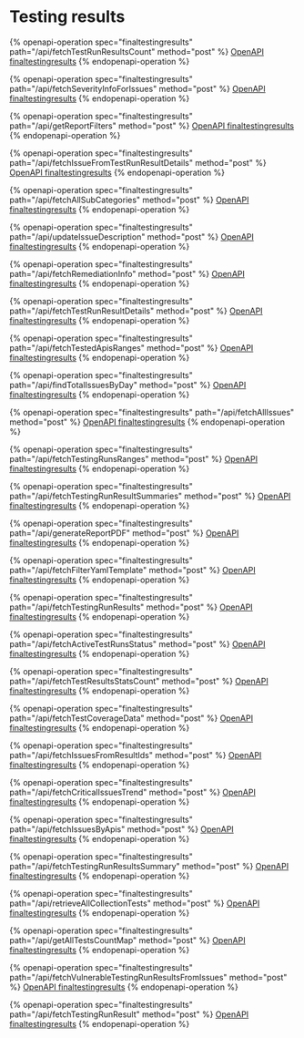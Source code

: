 # Testing results

{% openapi-operation spec="finaltestingresults" path="/api/fetchTestRunResultsCount" method="post" %}
[OpenAPI finaltestingresults](https://gitbook-x-prod-openapi.4401d86825a13bf607936cc3a9f3897a.r2.cloudflarestorage.com/raw/388ad31e5d424ed652e20f775b209f29549555031e08e819d54bd9a1e1d6db7a.json?X-Amz-Algorithm=AWS4-HMAC-SHA256&X-Amz-Content-Sha256=UNSIGNED-PAYLOAD&X-Amz-Credential=dce48141f43c0191a2ad043a6888781c%2F20250903%2Fauto%2Fs3%2Faws4_request&X-Amz-Date=20250903T141519Z&X-Amz-Expires=172800&X-Amz-Signature=5fb82545d1de299f31d6c1020581c2a4bcba3254b0c8e5a72491b1e93c301845&X-Amz-SignedHeaders=host&x-amz-checksum-mode=ENABLED&x-id=GetObject)
{% endopenapi-operation %}

{% openapi-operation spec="finaltestingresults" path="/api/fetchSeverityInfoForIssues" method="post" %}
[OpenAPI finaltestingresults](https://gitbook-x-prod-openapi.4401d86825a13bf607936cc3a9f3897a.r2.cloudflarestorage.com/raw/388ad31e5d424ed652e20f775b209f29549555031e08e819d54bd9a1e1d6db7a.json?X-Amz-Algorithm=AWS4-HMAC-SHA256&X-Amz-Content-Sha256=UNSIGNED-PAYLOAD&X-Amz-Credential=dce48141f43c0191a2ad043a6888781c%2F20250903%2Fauto%2Fs3%2Faws4_request&X-Amz-Date=20250903T141519Z&X-Amz-Expires=172800&X-Amz-Signature=5fb82545d1de299f31d6c1020581c2a4bcba3254b0c8e5a72491b1e93c301845&X-Amz-SignedHeaders=host&x-amz-checksum-mode=ENABLED&x-id=GetObject)
{% endopenapi-operation %}

{% openapi-operation spec="finaltestingresults" path="/api/getReportFilters" method="post" %}
[OpenAPI finaltestingresults](https://gitbook-x-prod-openapi.4401d86825a13bf607936cc3a9f3897a.r2.cloudflarestorage.com/raw/388ad31e5d424ed652e20f775b209f29549555031e08e819d54bd9a1e1d6db7a.json?X-Amz-Algorithm=AWS4-HMAC-SHA256&X-Amz-Content-Sha256=UNSIGNED-PAYLOAD&X-Amz-Credential=dce48141f43c0191a2ad043a6888781c%2F20250903%2Fauto%2Fs3%2Faws4_request&X-Amz-Date=20250903T141519Z&X-Amz-Expires=172800&X-Amz-Signature=5fb82545d1de299f31d6c1020581c2a4bcba3254b0c8e5a72491b1e93c301845&X-Amz-SignedHeaders=host&x-amz-checksum-mode=ENABLED&x-id=GetObject)
{% endopenapi-operation %}

{% openapi-operation spec="finaltestingresults" path="/api/fetchIssueFromTestRunResultDetails" method="post" %}
[OpenAPI finaltestingresults](https://gitbook-x-prod-openapi.4401d86825a13bf607936cc3a9f3897a.r2.cloudflarestorage.com/raw/388ad31e5d424ed652e20f775b209f29549555031e08e819d54bd9a1e1d6db7a.json?X-Amz-Algorithm=AWS4-HMAC-SHA256&X-Amz-Content-Sha256=UNSIGNED-PAYLOAD&X-Amz-Credential=dce48141f43c0191a2ad043a6888781c%2F20250903%2Fauto%2Fs3%2Faws4_request&X-Amz-Date=20250903T141519Z&X-Amz-Expires=172800&X-Amz-Signature=5fb82545d1de299f31d6c1020581c2a4bcba3254b0c8e5a72491b1e93c301845&X-Amz-SignedHeaders=host&x-amz-checksum-mode=ENABLED&x-id=GetObject)
{% endopenapi-operation %}

{% openapi-operation spec="finaltestingresults" path="/api/fetchAllSubCategories" method="post" %}
[OpenAPI finaltestingresults](https://gitbook-x-prod-openapi.4401d86825a13bf607936cc3a9f3897a.r2.cloudflarestorage.com/raw/388ad31e5d424ed652e20f775b209f29549555031e08e819d54bd9a1e1d6db7a.json?X-Amz-Algorithm=AWS4-HMAC-SHA256&X-Amz-Content-Sha256=UNSIGNED-PAYLOAD&X-Amz-Credential=dce48141f43c0191a2ad043a6888781c%2F20250903%2Fauto%2Fs3%2Faws4_request&X-Amz-Date=20250903T141519Z&X-Amz-Expires=172800&X-Amz-Signature=5fb82545d1de299f31d6c1020581c2a4bcba3254b0c8e5a72491b1e93c301845&X-Amz-SignedHeaders=host&x-amz-checksum-mode=ENABLED&x-id=GetObject)
{% endopenapi-operation %}

{% openapi-operation spec="finaltestingresults" path="/api/updateIssueDescription" method="post" %}
[OpenAPI finaltestingresults](https://gitbook-x-prod-openapi.4401d86825a13bf607936cc3a9f3897a.r2.cloudflarestorage.com/raw/388ad31e5d424ed652e20f775b209f29549555031e08e819d54bd9a1e1d6db7a.json?X-Amz-Algorithm=AWS4-HMAC-SHA256&X-Amz-Content-Sha256=UNSIGNED-PAYLOAD&X-Amz-Credential=dce48141f43c0191a2ad043a6888781c%2F20250903%2Fauto%2Fs3%2Faws4_request&X-Amz-Date=20250903T141519Z&X-Amz-Expires=172800&X-Amz-Signature=5fb82545d1de299f31d6c1020581c2a4bcba3254b0c8e5a72491b1e93c301845&X-Amz-SignedHeaders=host&x-amz-checksum-mode=ENABLED&x-id=GetObject)
{% endopenapi-operation %}

{% openapi-operation spec="finaltestingresults" path="/api/fetchRemediationInfo" method="post" %}
[OpenAPI finaltestingresults](https://gitbook-x-prod-openapi.4401d86825a13bf607936cc3a9f3897a.r2.cloudflarestorage.com/raw/388ad31e5d424ed652e20f775b209f29549555031e08e819d54bd9a1e1d6db7a.json?X-Amz-Algorithm=AWS4-HMAC-SHA256&X-Amz-Content-Sha256=UNSIGNED-PAYLOAD&X-Amz-Credential=dce48141f43c0191a2ad043a6888781c%2F20250903%2Fauto%2Fs3%2Faws4_request&X-Amz-Date=20250903T141519Z&X-Amz-Expires=172800&X-Amz-Signature=5fb82545d1de299f31d6c1020581c2a4bcba3254b0c8e5a72491b1e93c301845&X-Amz-SignedHeaders=host&x-amz-checksum-mode=ENABLED&x-id=GetObject)
{% endopenapi-operation %}

{% openapi-operation spec="finaltestingresults" path="/api/fetchTestRunResultDetails" method="post" %}
[OpenAPI finaltestingresults](https://gitbook-x-prod-openapi.4401d86825a13bf607936cc3a9f3897a.r2.cloudflarestorage.com/raw/388ad31e5d424ed652e20f775b209f29549555031e08e819d54bd9a1e1d6db7a.json?X-Amz-Algorithm=AWS4-HMAC-SHA256&X-Amz-Content-Sha256=UNSIGNED-PAYLOAD&X-Amz-Credential=dce48141f43c0191a2ad043a6888781c%2F20250903%2Fauto%2Fs3%2Faws4_request&X-Amz-Date=20250903T141519Z&X-Amz-Expires=172800&X-Amz-Signature=5fb82545d1de299f31d6c1020581c2a4bcba3254b0c8e5a72491b1e93c301845&X-Amz-SignedHeaders=host&x-amz-checksum-mode=ENABLED&x-id=GetObject)
{% endopenapi-operation %}

{% openapi-operation spec="finaltestingresults" path="/api/fetchTestedApisRanges" method="post" %}
[OpenAPI finaltestingresults](https://gitbook-x-prod-openapi.4401d86825a13bf607936cc3a9f3897a.r2.cloudflarestorage.com/raw/388ad31e5d424ed652e20f775b209f29549555031e08e819d54bd9a1e1d6db7a.json?X-Amz-Algorithm=AWS4-HMAC-SHA256&X-Amz-Content-Sha256=UNSIGNED-PAYLOAD&X-Amz-Credential=dce48141f43c0191a2ad043a6888781c%2F20250903%2Fauto%2Fs3%2Faws4_request&X-Amz-Date=20250903T141519Z&X-Amz-Expires=172800&X-Amz-Signature=5fb82545d1de299f31d6c1020581c2a4bcba3254b0c8e5a72491b1e93c301845&X-Amz-SignedHeaders=host&x-amz-checksum-mode=ENABLED&x-id=GetObject)
{% endopenapi-operation %}

{% openapi-operation spec="finaltestingresults" path="/api/findTotalIssuesByDay" method="post" %}
[OpenAPI finaltestingresults](https://gitbook-x-prod-openapi.4401d86825a13bf607936cc3a9f3897a.r2.cloudflarestorage.com/raw/388ad31e5d424ed652e20f775b209f29549555031e08e819d54bd9a1e1d6db7a.json?X-Amz-Algorithm=AWS4-HMAC-SHA256&X-Amz-Content-Sha256=UNSIGNED-PAYLOAD&X-Amz-Credential=dce48141f43c0191a2ad043a6888781c%2F20250903%2Fauto%2Fs3%2Faws4_request&X-Amz-Date=20250903T141519Z&X-Amz-Expires=172800&X-Amz-Signature=5fb82545d1de299f31d6c1020581c2a4bcba3254b0c8e5a72491b1e93c301845&X-Amz-SignedHeaders=host&x-amz-checksum-mode=ENABLED&x-id=GetObject)
{% endopenapi-operation %}

{% openapi-operation spec="finaltestingresults" path="/api/fetchAllIssues" method="post" %}
[OpenAPI finaltestingresults](https://gitbook-x-prod-openapi.4401d86825a13bf607936cc3a9f3897a.r2.cloudflarestorage.com/raw/388ad31e5d424ed652e20f775b209f29549555031e08e819d54bd9a1e1d6db7a.json?X-Amz-Algorithm=AWS4-HMAC-SHA256&X-Amz-Content-Sha256=UNSIGNED-PAYLOAD&X-Amz-Credential=dce48141f43c0191a2ad043a6888781c%2F20250903%2Fauto%2Fs3%2Faws4_request&X-Amz-Date=20250903T141519Z&X-Amz-Expires=172800&X-Amz-Signature=5fb82545d1de299f31d6c1020581c2a4bcba3254b0c8e5a72491b1e93c301845&X-Amz-SignedHeaders=host&x-amz-checksum-mode=ENABLED&x-id=GetObject)
{% endopenapi-operation %}

{% openapi-operation spec="finaltestingresults" path="/api/fetchTestingRunsRanges" method="post" %}
[OpenAPI finaltestingresults](https://gitbook-x-prod-openapi.4401d86825a13bf607936cc3a9f3897a.r2.cloudflarestorage.com/raw/388ad31e5d424ed652e20f775b209f29549555031e08e819d54bd9a1e1d6db7a.json?X-Amz-Algorithm=AWS4-HMAC-SHA256&X-Amz-Content-Sha256=UNSIGNED-PAYLOAD&X-Amz-Credential=dce48141f43c0191a2ad043a6888781c%2F20250903%2Fauto%2Fs3%2Faws4_request&X-Amz-Date=20250903T141519Z&X-Amz-Expires=172800&X-Amz-Signature=5fb82545d1de299f31d6c1020581c2a4bcba3254b0c8e5a72491b1e93c301845&X-Amz-SignedHeaders=host&x-amz-checksum-mode=ENABLED&x-id=GetObject)
{% endopenapi-operation %}

{% openapi-operation spec="finaltestingresults" path="/api/fetchTestingRunResultSummaries" method="post" %}
[OpenAPI finaltestingresults](https://gitbook-x-prod-openapi.4401d86825a13bf607936cc3a9f3897a.r2.cloudflarestorage.com/raw/388ad31e5d424ed652e20f775b209f29549555031e08e819d54bd9a1e1d6db7a.json?X-Amz-Algorithm=AWS4-HMAC-SHA256&X-Amz-Content-Sha256=UNSIGNED-PAYLOAD&X-Amz-Credential=dce48141f43c0191a2ad043a6888781c%2F20250903%2Fauto%2Fs3%2Faws4_request&X-Amz-Date=20250903T141519Z&X-Amz-Expires=172800&X-Amz-Signature=5fb82545d1de299f31d6c1020581c2a4bcba3254b0c8e5a72491b1e93c301845&X-Amz-SignedHeaders=host&x-amz-checksum-mode=ENABLED&x-id=GetObject)
{% endopenapi-operation %}

{% openapi-operation spec="finaltestingresults" path="/api/generateReportPDF" method="post" %}
[OpenAPI finaltestingresults](https://gitbook-x-prod-openapi.4401d86825a13bf607936cc3a9f3897a.r2.cloudflarestorage.com/raw/388ad31e5d424ed652e20f775b209f29549555031e08e819d54bd9a1e1d6db7a.json?X-Amz-Algorithm=AWS4-HMAC-SHA256&X-Amz-Content-Sha256=UNSIGNED-PAYLOAD&X-Amz-Credential=dce48141f43c0191a2ad043a6888781c%2F20250903%2Fauto%2Fs3%2Faws4_request&X-Amz-Date=20250903T141519Z&X-Amz-Expires=172800&X-Amz-Signature=5fb82545d1de299f31d6c1020581c2a4bcba3254b0c8e5a72491b1e93c301845&X-Amz-SignedHeaders=host&x-amz-checksum-mode=ENABLED&x-id=GetObject)
{% endopenapi-operation %}

{% openapi-operation spec="finaltestingresults" path="/api/fetchFilterYamlTemplate" method="post" %}
[OpenAPI finaltestingresults](https://gitbook-x-prod-openapi.4401d86825a13bf607936cc3a9f3897a.r2.cloudflarestorage.com/raw/388ad31e5d424ed652e20f775b209f29549555031e08e819d54bd9a1e1d6db7a.json?X-Amz-Algorithm=AWS4-HMAC-SHA256&X-Amz-Content-Sha256=UNSIGNED-PAYLOAD&X-Amz-Credential=dce48141f43c0191a2ad043a6888781c%2F20250903%2Fauto%2Fs3%2Faws4_request&X-Amz-Date=20250903T141519Z&X-Amz-Expires=172800&X-Amz-Signature=5fb82545d1de299f31d6c1020581c2a4bcba3254b0c8e5a72491b1e93c301845&X-Amz-SignedHeaders=host&x-amz-checksum-mode=ENABLED&x-id=GetObject)
{% endopenapi-operation %}

{% openapi-operation spec="finaltestingresults" path="/api/fetchTestingRunResults" method="post" %}
[OpenAPI finaltestingresults](https://gitbook-x-prod-openapi.4401d86825a13bf607936cc3a9f3897a.r2.cloudflarestorage.com/raw/388ad31e5d424ed652e20f775b209f29549555031e08e819d54bd9a1e1d6db7a.json?X-Amz-Algorithm=AWS4-HMAC-SHA256&X-Amz-Content-Sha256=UNSIGNED-PAYLOAD&X-Amz-Credential=dce48141f43c0191a2ad043a6888781c%2F20250903%2Fauto%2Fs3%2Faws4_request&X-Amz-Date=20250903T141519Z&X-Amz-Expires=172800&X-Amz-Signature=5fb82545d1de299f31d6c1020581c2a4bcba3254b0c8e5a72491b1e93c301845&X-Amz-SignedHeaders=host&x-amz-checksum-mode=ENABLED&x-id=GetObject)
{% endopenapi-operation %}

{% openapi-operation spec="finaltestingresults" path="/api/fetchActiveTestRunsStatus" method="post" %}
[OpenAPI finaltestingresults](https://gitbook-x-prod-openapi.4401d86825a13bf607936cc3a9f3897a.r2.cloudflarestorage.com/raw/388ad31e5d424ed652e20f775b209f29549555031e08e819d54bd9a1e1d6db7a.json?X-Amz-Algorithm=AWS4-HMAC-SHA256&X-Amz-Content-Sha256=UNSIGNED-PAYLOAD&X-Amz-Credential=dce48141f43c0191a2ad043a6888781c%2F20250903%2Fauto%2Fs3%2Faws4_request&X-Amz-Date=20250903T141519Z&X-Amz-Expires=172800&X-Amz-Signature=5fb82545d1de299f31d6c1020581c2a4bcba3254b0c8e5a72491b1e93c301845&X-Amz-SignedHeaders=host&x-amz-checksum-mode=ENABLED&x-id=GetObject)
{% endopenapi-operation %}

{% openapi-operation spec="finaltestingresults" path="/api/fetchTestResultsStatsCount" method="post" %}
[OpenAPI finaltestingresults](https://gitbook-x-prod-openapi.4401d86825a13bf607936cc3a9f3897a.r2.cloudflarestorage.com/raw/388ad31e5d424ed652e20f775b209f29549555031e08e819d54bd9a1e1d6db7a.json?X-Amz-Algorithm=AWS4-HMAC-SHA256&X-Amz-Content-Sha256=UNSIGNED-PAYLOAD&X-Amz-Credential=dce48141f43c0191a2ad043a6888781c%2F20250903%2Fauto%2Fs3%2Faws4_request&X-Amz-Date=20250903T141519Z&X-Amz-Expires=172800&X-Amz-Signature=5fb82545d1de299f31d6c1020581c2a4bcba3254b0c8e5a72491b1e93c301845&X-Amz-SignedHeaders=host&x-amz-checksum-mode=ENABLED&x-id=GetObject)
{% endopenapi-operation %}

{% openapi-operation spec="finaltestingresults" path="/api/fetchTestCoverageData" method="post" %}
[OpenAPI finaltestingresults](https://gitbook-x-prod-openapi.4401d86825a13bf607936cc3a9f3897a.r2.cloudflarestorage.com/raw/388ad31e5d424ed652e20f775b209f29549555031e08e819d54bd9a1e1d6db7a.json?X-Amz-Algorithm=AWS4-HMAC-SHA256&X-Amz-Content-Sha256=UNSIGNED-PAYLOAD&X-Amz-Credential=dce48141f43c0191a2ad043a6888781c%2F20250903%2Fauto%2Fs3%2Faws4_request&X-Amz-Date=20250903T141519Z&X-Amz-Expires=172800&X-Amz-Signature=5fb82545d1de299f31d6c1020581c2a4bcba3254b0c8e5a72491b1e93c301845&X-Amz-SignedHeaders=host&x-amz-checksum-mode=ENABLED&x-id=GetObject)
{% endopenapi-operation %}

{% openapi-operation spec="finaltestingresults" path="/api/fetchIssuesFromResultIds" method="post" %}
[OpenAPI finaltestingresults](https://gitbook-x-prod-openapi.4401d86825a13bf607936cc3a9f3897a.r2.cloudflarestorage.com/raw/388ad31e5d424ed652e20f775b209f29549555031e08e819d54bd9a1e1d6db7a.json?X-Amz-Algorithm=AWS4-HMAC-SHA256&X-Amz-Content-Sha256=UNSIGNED-PAYLOAD&X-Amz-Credential=dce48141f43c0191a2ad043a6888781c%2F20250903%2Fauto%2Fs3%2Faws4_request&X-Amz-Date=20250903T141519Z&X-Amz-Expires=172800&X-Amz-Signature=5fb82545d1de299f31d6c1020581c2a4bcba3254b0c8e5a72491b1e93c301845&X-Amz-SignedHeaders=host&x-amz-checksum-mode=ENABLED&x-id=GetObject)
{% endopenapi-operation %}

{% openapi-operation spec="finaltestingresults" path="/api/fetchCriticalIssuesTrend" method="post" %}
[OpenAPI finaltestingresults](https://gitbook-x-prod-openapi.4401d86825a13bf607936cc3a9f3897a.r2.cloudflarestorage.com/raw/388ad31e5d424ed652e20f775b209f29549555031e08e819d54bd9a1e1d6db7a.json?X-Amz-Algorithm=AWS4-HMAC-SHA256&X-Amz-Content-Sha256=UNSIGNED-PAYLOAD&X-Amz-Credential=dce48141f43c0191a2ad043a6888781c%2F20250903%2Fauto%2Fs3%2Faws4_request&X-Amz-Date=20250903T141519Z&X-Amz-Expires=172800&X-Amz-Signature=5fb82545d1de299f31d6c1020581c2a4bcba3254b0c8e5a72491b1e93c301845&X-Amz-SignedHeaders=host&x-amz-checksum-mode=ENABLED&x-id=GetObject)
{% endopenapi-operation %}

{% openapi-operation spec="finaltestingresults" path="/api/fetchIssuesByApis" method="post" %}
[OpenAPI finaltestingresults](https://gitbook-x-prod-openapi.4401d86825a13bf607936cc3a9f3897a.r2.cloudflarestorage.com/raw/388ad31e5d424ed652e20f775b209f29549555031e08e819d54bd9a1e1d6db7a.json?X-Amz-Algorithm=AWS4-HMAC-SHA256&X-Amz-Content-Sha256=UNSIGNED-PAYLOAD&X-Amz-Credential=dce48141f43c0191a2ad043a6888781c%2F20250903%2Fauto%2Fs3%2Faws4_request&X-Amz-Date=20250903T141519Z&X-Amz-Expires=172800&X-Amz-Signature=5fb82545d1de299f31d6c1020581c2a4bcba3254b0c8e5a72491b1e93c301845&X-Amz-SignedHeaders=host&x-amz-checksum-mode=ENABLED&x-id=GetObject)
{% endopenapi-operation %}

{% openapi-operation spec="finaltestingresults" path="/api/fetchTestingRunResultsSummary" method="post" %}
[OpenAPI finaltestingresults](https://gitbook-x-prod-openapi.4401d86825a13bf607936cc3a9f3897a.r2.cloudflarestorage.com/raw/388ad31e5d424ed652e20f775b209f29549555031e08e819d54bd9a1e1d6db7a.json?X-Amz-Algorithm=AWS4-HMAC-SHA256&X-Amz-Content-Sha256=UNSIGNED-PAYLOAD&X-Amz-Credential=dce48141f43c0191a2ad043a6888781c%2F20250903%2Fauto%2Fs3%2Faws4_request&X-Amz-Date=20250903T141519Z&X-Amz-Expires=172800&X-Amz-Signature=5fb82545d1de299f31d6c1020581c2a4bcba3254b0c8e5a72491b1e93c301845&X-Amz-SignedHeaders=host&x-amz-checksum-mode=ENABLED&x-id=GetObject)
{% endopenapi-operation %}

{% openapi-operation spec="finaltestingresults" path="/api/retrieveAllCollectionTests" method="post" %}
[OpenAPI finaltestingresults](https://gitbook-x-prod-openapi.4401d86825a13bf607936cc3a9f3897a.r2.cloudflarestorage.com/raw/388ad31e5d424ed652e20f775b209f29549555031e08e819d54bd9a1e1d6db7a.json?X-Amz-Algorithm=AWS4-HMAC-SHA256&X-Amz-Content-Sha256=UNSIGNED-PAYLOAD&X-Amz-Credential=dce48141f43c0191a2ad043a6888781c%2F20250903%2Fauto%2Fs3%2Faws4_request&X-Amz-Date=20250903T141519Z&X-Amz-Expires=172800&X-Amz-Signature=5fb82545d1de299f31d6c1020581c2a4bcba3254b0c8e5a72491b1e93c301845&X-Amz-SignedHeaders=host&x-amz-checksum-mode=ENABLED&x-id=GetObject)
{% endopenapi-operation %}

{% openapi-operation spec="finaltestingresults" path="/api/getAllTestsCountMap" method="post" %}
[OpenAPI finaltestingresults](https://gitbook-x-prod-openapi.4401d86825a13bf607936cc3a9f3897a.r2.cloudflarestorage.com/raw/388ad31e5d424ed652e20f775b209f29549555031e08e819d54bd9a1e1d6db7a.json?X-Amz-Algorithm=AWS4-HMAC-SHA256&X-Amz-Content-Sha256=UNSIGNED-PAYLOAD&X-Amz-Credential=dce48141f43c0191a2ad043a6888781c%2F20250903%2Fauto%2Fs3%2Faws4_request&X-Amz-Date=20250903T141519Z&X-Amz-Expires=172800&X-Amz-Signature=5fb82545d1de299f31d6c1020581c2a4bcba3254b0c8e5a72491b1e93c301845&X-Amz-SignedHeaders=host&x-amz-checksum-mode=ENABLED&x-id=GetObject)
{% endopenapi-operation %}

{% openapi-operation spec="finaltestingresults" path="/api/fetchVulnerableTestingRunResultsFromIssues" method="post" %}
[OpenAPI finaltestingresults](https://gitbook-x-prod-openapi.4401d86825a13bf607936cc3a9f3897a.r2.cloudflarestorage.com/raw/388ad31e5d424ed652e20f775b209f29549555031e08e819d54bd9a1e1d6db7a.json?X-Amz-Algorithm=AWS4-HMAC-SHA256&X-Amz-Content-Sha256=UNSIGNED-PAYLOAD&X-Amz-Credential=dce48141f43c0191a2ad043a6888781c%2F20250903%2Fauto%2Fs3%2Faws4_request&X-Amz-Date=20250903T141519Z&X-Amz-Expires=172800&X-Amz-Signature=5fb82545d1de299f31d6c1020581c2a4bcba3254b0c8e5a72491b1e93c301845&X-Amz-SignedHeaders=host&x-amz-checksum-mode=ENABLED&x-id=GetObject)
{% endopenapi-operation %}

{% openapi-operation spec="finaltestingresults" path="/api/fetchTestingRunResult" method="post" %}
[OpenAPI finaltestingresults](https://gitbook-x-prod-openapi.4401d86825a13bf607936cc3a9f3897a.r2.cloudflarestorage.com/raw/388ad31e5d424ed652e20f775b209f29549555031e08e819d54bd9a1e1d6db7a.json?X-Amz-Algorithm=AWS4-HMAC-SHA256&X-Amz-Content-Sha256=UNSIGNED-PAYLOAD&X-Amz-Credential=dce48141f43c0191a2ad043a6888781c%2F20250903%2Fauto%2Fs3%2Faws4_request&X-Amz-Date=20250903T141519Z&X-Amz-Expires=172800&X-Amz-Signature=5fb82545d1de299f31d6c1020581c2a4bcba3254b0c8e5a72491b1e93c301845&X-Amz-SignedHeaders=host&x-amz-checksum-mode=ENABLED&x-id=GetObject)
{% endopenapi-operation %}
